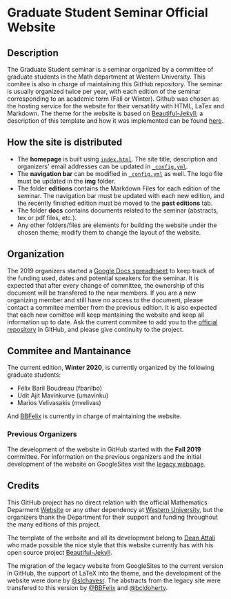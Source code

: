 # Graduate Student Seminar Official Website

## Description

The Graduate Student seminar is a seminar organized by a committee of graduate students in the Math department at Western University. This comitee is also in charge of maintaining this GitHub repository.
The seminar is usually organized twice per year, with each edition of the seminar corresponding to an academic term (Fall or Winter). 
Github was chosen as the hosting service for the website for their versatility with HTML, LaTex and Markdown.
The theme for the website is based on [Beautiful-Jekyll](https://github.com/daattali/beautiful-jekyll); a description of this template and how it was implemented can be found [here](https://github.com/UWOMathGrad/UWOMathGrad.github.io/blob/master/README_OLD.md).

## How the site is distributed

- The **homepage** is built using [`index.html`](./index.html). The site title, description and organizers' email addresses can be updated in [`_config.yml`](./_config.yml).
- The **navigation bar** can be modified in [`_config.yml`](./_config.yml) as well. The logo file must be updated in the **img** folder.
- The folder **editions** contains the Markdown Files for each edition of the seminar. The navigation bar must be updated with each new edition, and the recently finished edition must be moved to the **past editions** tab.
- The folder **docs** contains documents related to the seminar (abstracts, tex or pdf files, etc.).
- Any other folders/files are elements for building the website under the chosen theme; modify them to change the layout of the website.


## Organization

The 2019 organizers started a [Google Docs spreadhseet](https://docs.google.com/spreadsheets/d/1xmKC9H9zwDQFBtqjQcaKW6DqvJvyuQSYxZIxEgGOeFo/edit#gid=0) to keep track of the funding used, dates and potential speakers for the seminar.
It is expected that after every change of committee, the ownership of this document will be transfered to the new members. If you are a new organizing member and still have no access to the document, please contact a commitee member from the previous edition.
It is also expected that each new comittee will keep mantaining the website and keep all information up to date. Ask the current commitee to add you to the [official repository](https://github.com/UWOMathGrad) in GitHub, and please give continuity to the project.

## Commitee and Mantainance

The current edition, **Winter 2020**, is currently organized by the following graduate students:

- Félix Baril Boudreau (fbarilbo)
- Udit Ajit Mavinkurve (umavinku)
- Marios Velivasakis (mvelivas)

And [BBFelix](https://github.com/BBFelix) is currently in charge of maintaining the website.

### Previous Organizers

The development of the website in GitHub started with the **Fall 2019** committee. For information on the previous organizers and the initial development of the website on GoogleSites visit the [legacy webpage](https://sites.google.com/site/uwograduateseminar/home).

## Credits

This GitHub project has no direct relation with the official Mathematics Deparment [Website](https://www.math.uwo.ca/) or any other dependency at [Western University](https://www.uwo.ca/), but the organizers thank the Department for their support and funding throughout the many editions of this project.

The template of the website and all its development belong to  [Dean Attali](https://deanattali.com/) who made possible the nice style that this website currently has with his open source project [Beautiful-Jekyll](https://github.com/daattali/beautiful-jekyll).

The migration of the legacy website from GoogleSites to the current version in GitHub, the support of LaTeX into the theme, and the development of the website were done by [@slchavesr](https://github.com/slchavesr). The abstracts from the legacy site were transfered to this version by [@BBFelix](https://github.com/bbfelix) and [@bcldoherty](https://github.com/bcldoherty).
